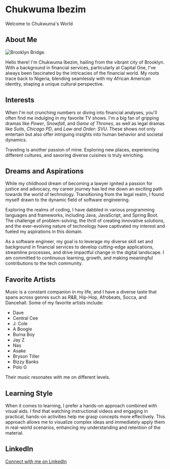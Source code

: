 # Chukwuma Ibezim

Welcome to Chukwuma's World

## About Me
![Brooklyn Bridge.](https://upload.wikimedia.org/wikipedia/commons/0/00/Brooklyn_Bridge_Manhattan.jpg)


Hello there! I'm Chukwuma Ibezim, hailing from the vibrant city of Brooklyn. With a background in financial services, particularly at Capital One, I've always been fascinated by the intricacies of the financial world. My roots trace back to Nigeria, blending seamlessly with my African American identity, shaping a unique cultural perspective.

## Interests
When I'm not crunching numbers or diving into financial analyses, you'll often find me indulging in my favorite TV shows. I'm a big fan of gripping dramas like *Power*, *Snowfall*, and *Game of Thrones*, as well as legal dramas like *Suits*, *Chicago PD*, and *Law and Order: SVU*. These shows not only entertain but also offer intriguing insights into human behavior and societal dynamics.

Traveling is another passion of mine. Exploring new places, experiencing different cultures, and savoring diverse cuisines is truly enriching.

## Dreams and Aspirations
While my childhood dream of becoming a lawyer ignited a passion for justice and advocacy, my career journey has led me down an exciting path towards the world of technology. Transitioning from the legal realm, I found myself drawn to the dynamic field of software engineering.

Exploring the realms of coding, I have dabbled in various programming languages and frameworks, including Java, JavaScript, and Spring Boot. The challenge of problem-solving, the thrill of creating innovative solutions, and the ever-evolving nature of technology have captivated my interest and fueled my aspirations in this domain.

As a software engineer, my goal is to leverage my diverse skill set and background in financial services to develop cutting-edge applications, streamline processes, and drive impactful change in the digital landscape. I am committed to continuous learning, growth, and making meaningful contributions to the tech community.

## Favorite Artists
Music is a constant companion in my life, and I have a diverse taste that spans across genres such as R&B, Hip-Hop, Afrobeats, Socca, and Dancehall. Some of my favorite artists include:

- Dave 
- Central Cee
- J. Cole
- A Boogie
- Burna Boy
- Jay Z
- Nas
- Asake
- Bryson Tiller
- Bizzy Banks
- Polo G

Their music resonates with me on different levels.

## Learning Style
When it comes to learning, I prefer a hands-on approach combined with visual aids. I find that watching instructional videos and engaging in practical, hands-on activities help me grasp concepts more effectively. This approach allows me to visualize complex ideas and immediately apply them in real-world scenarios, enhancing my understanding and retention of the material.

## LinkedIn 
[Connect with me on LinkedIn](https://www.linkedin.com/in/chukwumaibezim/)

